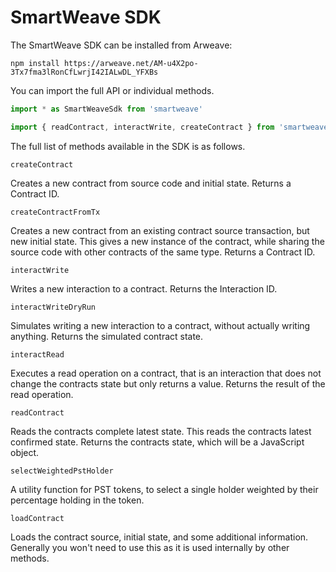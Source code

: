 # SmartWeave SDK

The SmartWeave SDK can be installed from Arweave:

`npm install https://arweave.net/AM-u4X2po-3Tx7fma3lRonCfLwrjI42IALwDL_YFXBs`

You can import the full API or individual methods.

```typescript
import * as SmartWeaveSdk from 'smartweave'
```

```typescript
import { readContract, interactWrite, createContract } from 'smartweave'
```

The full list of methods available in the SDK is as follows.

`createContract`

Creates a new contract from source code and initial state. Returns a Contract ID.

`createContractFromTx`

Creates a new contract from an existing contract source transaction, but new initial state. This gives a new instance of the contract, while sharing the source code with other contracts of the same type. Returns a Contract ID.

`interactWrite`

Writes a new interaction to a contract. Returns the Interaction ID.

`interactWriteDryRun`

Simulates writing a new interaction to a contract, without actually writing anything. Returns the simulated contract state.

`interactRead`

Executes a read operation on a contract, that is an interaction that does not change the contracts state but only returns a value. Returns the result of the read operation.

`readContract`

Reads the contracts complete latest state. This reads the contracts latest confirmed state. Returns the contracts state, which will be a JavaScript object.

`selectWeightedPstHolder`

A utility function for PST tokens, to select a single holder weighted by their percentage holding in the token.

`loadContract`

Loads the contract source, initial state, and some additional information. Generally you won't need to use this as it is used internally by other methods.

